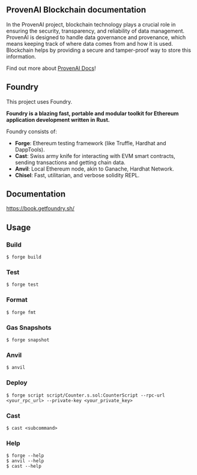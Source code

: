 ## ProvenAI Blockchain documentation

In the ProvenAI project, blockchain technology plays a crucial role in ensuring the security, transparency, and reliability of data management. ProvenAI is designed to handle data governance and provenance, which means keeping track of where data comes from and how it is used. Blockchain helps by providing a secure and tamper-proof way to store this information.

Find out more about [ProvenAI Docs](https://ctrl-space-labs.github.io/proven-ai/docs/Getting%20Started/Intro)!


## Foundry

This project uses Foundry.

**Foundry is a blazing fast, portable and modular toolkit for Ethereum application development written in Rust.**

Foundry consists of:

-   **Forge**: Ethereum testing framework (like Truffle, Hardhat and DappTools).
-   **Cast**: Swiss army knife for interacting with EVM smart contracts, sending transactions and getting chain data.
-   **Anvil**: Local Ethereum node, akin to Ganache, Hardhat Network.
-   **Chisel**: Fast, utilitarian, and verbose solidity REPL.

## Documentation

https://book.getfoundry.sh/

## Usage

### Build

```shell
$ forge build
```

### Test

```shell
$ forge test
```

### Format

```shell
$ forge fmt
```

### Gas Snapshots

```shell
$ forge snapshot
```

### Anvil

```shell
$ anvil
```

### Deploy

```shell
$ forge script script/Counter.s.sol:CounterScript --rpc-url <your_rpc_url> --private-key <your_private_key>
```

### Cast

```shell
$ cast <subcommand>
```

### Help

```shell
$ forge --help
$ anvil --help
$ cast --help
```
